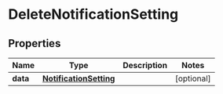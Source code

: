 

# DeleteNotificationSetting


## Properties

Name | Type | Description | Notes
------------ | ------------- | ------------- | -------------
**data** | [**NotificationSetting**](NotificationSetting.md) |  |  [optional]



